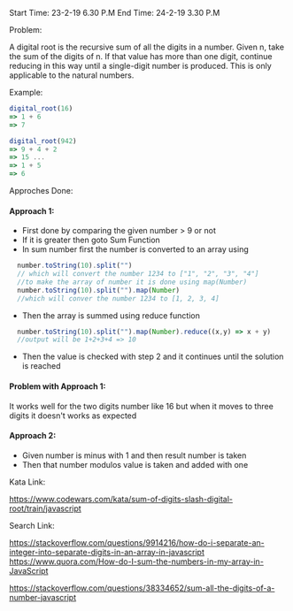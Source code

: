 Start Time: 23-2-19 6.30 P.M  End Time: 24-2-19 3.30 P.M

Problem:

A digital root is the recursive sum of all the digits in a number. Given n, take the sum of the digits of n. If that value has more than one digit, continue reducing in this way until a single-digit number is produced. This is only applicable to the natural numbers.

Example:

``` javascript
digital_root(16)
=> 1 + 6
=> 7

digital_root(942)
=> 9 + 4 + 2
=> 15 ...
=> 1 + 5
=> 6

```

Approches Done:

#### Approach 1:
 - First done by comparing the given number > 9 or not
 - If it is greater then goto Sum Function
 - In sum number first the number is converted to an array using
 ``` javascript 
   number.toString(10).split("")
   // which will convert the number 1234 to ["1", "2", "3", "4"]
   //to make the array of number it is done using map(Number) 
   number.toString(10).split("").map(Number)
   //which will conver the number 1234 to [1, 2, 3, 4]
```
- Then the array is summed using reduce function

``` javascript
  number.toString(10).split("").map(Number).reduce((x,y) => x + y)
  //output will be 1+2+3+4 => 10
```
- Then the value is checked with step 2 and it continues until the solution is reached

#### Problem with Approach 1:

It works well for the two digits number like 16 but when it moves to three digits it doesn't works as expected

#### Approach 2:

- Given number is minus with 1 and then result number is taken
- Then that number modulos value is taken and added with one


Kata Link:

https://www.codewars.com/kata/sum-of-digits-slash-digital-root/train/javascript

Search Link:

https://stackoverflow.com/questions/9914216/how-do-i-separate-an-integer-into-separate-digits-in-an-array-in-javascript
https://www.quora.com/How-do-I-sum-the-numbers-in-my-array-in-JavaScript

https://stackoverflow.com/questions/38334652/sum-all-the-digits-of-a-number-javascript